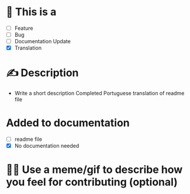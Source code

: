 # 🤔 This is a 
- [ ] Feature
- [ ] Bug 
- [ ] Documentation Update
- [X] Translation

# ✍ Description
- Write a short description
Completed Portuguese translation of readme file


# Added to documentation
- [ ] readme file
- [X] No documentation needed

# 🐱‍💻 Use a meme/gif to describe how you feel for contributing (optional)

